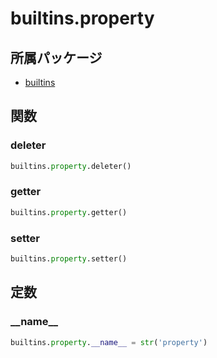 # builtins.property

## 所属パッケージ
- [builtins](../../module/builtins)

## 関数

### deleter
```python
builtins.property.deleter()
```

### getter
```python
builtins.property.getter()
```

### setter
```python
builtins.property.setter()
```

## 定数

### \_\_name\_\_
```python
builtins.property.__name__ = str('property')
```
